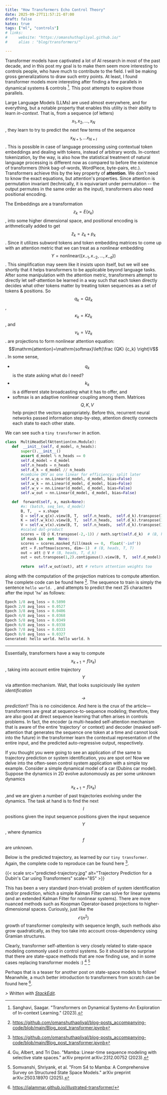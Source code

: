 ```yaml
---
title: "How Transformers Echo Control Theory"
date: 2025-09-27T11:57:21-07:00
draft: false
katex: true
tags: ["ml", "controls"]
# links:
#     website: "https://omanshuthapliyal.github.io/"
#     alias : "blog/transformers/"

---
```


Transformer models have captivated a lot of AI research in most of the past decade, and in this post my goal is to make them seem more interesting to controls people, who have much to contribute to the field. I will be making gross generalizations to draw such entry points. At least, I found transformer models more interesting after finding a few parallels in dynamical systems & controls [^1]. This post attempts to explore those parallels.

Large Language Models (LLMs) are used almost everywhere, and for everything, but a notable property that enables this utility is their ability to learn *in-context*. That is, from a sequence (of letters) $${x_1,x_2,...,x_N}$$, they learn to try to predict the next few terms of the sequence $${x_{N+1},...x_{N+l}}$$. This is possible in case of language processing using contextual token embeddings and dealing with tokens, instead of arbitrary words. In-context tokenization, by the way, is also how the statistical treatment  of natural language processing is different now as compared to before the existence of transformers (think bag-of-words, WordPiece, byte-pairs, etc.). Transformers achieve this by the key property of **attention**. We don't need to know the exact equations, but attention's properties. Since attention is permutation invariant (technically, it is equivariant under permutation -- the output permutes in the same order as the input), transformers also need positional encoding. 

The Embeddings are a transformation $$z_k = E(x_k)$$, into some higher dimensional space, and positional encoding is arithmetically added to get $$\tilde{z}_k=z_k + p_k$$. 
Since it utilizes subword tokens and token embedding matrices to come up with an attention metric that we can treat as a nonlinear embedding $$Y=\mathrm{nonlinear}(\{x_{-1}, x_{-2}, ...,x_{-d}\})$$. This simplification may seem like it insists upon itself, but we will see shortly that it helps transformers to be applicable beyond language tasks. 
After some manipulation with the attention metric, transformers attempt to directly let self-attention be learned in a way such that each token directly decides 	what other tokens matter by treating token sequences as a set of tokens & positions.  So $$q_k = Q\tilde{z}_k$$, $$\kappa_k=K\tilde{z}_k$$, and $$v_k=V\tilde{z}_k$$. are projections to form nonlinear attention equation: $$\mathrm{attention}=\mathrm{softmax}\left(\frac {QK} {c_k} \right)V$$. 
In some sense, 
* $$q_k$$ is the state asking what do I need?
* $$k_k$$ is a different state broadcasting what it has to offer, and
* softmax is an adaptive nonlinear coupling among them.
Matrices $$Q,K,V$$ help project the vectors appropriately. Before this, recurrent neural networks passed information step-by-step, attention directly connects each state to each other state. 
 
 We can see such a `tiny transformer` in action.
 
 ```python {linenos=true,hl_lines=[2,4]}
class  MultiHeadSelfAttention(nn.Module):
	def  __init__(self, d_model, n_heads):
		super().__init__()
		assert d_model % n_heads == 0
		self.d_model = d_model
		self.n_heads = n_heads
		self.d_k = d_model // n_heads
		#combine QKV as one linear for efficiency; split later
		self.w_q = nn.Linear(d_model, d_model, bias=False)
		self.w_k = nn.Linear(d_model, d_model, bias=False)
		self.w_v = nn.Linear(d_model, d_model, bias=False)
		self.w_out = nn.Linear(d_model, d_model, bias=False)

	def  forward(self, x, mask=None):
		#x: (batch, seq_len, d_model)
		B, T, _ = x.shape
		Q = self.w_q(x).view(B, T,  self.n_heads,  self.d_k).transpose(1,2)  # (B, heads, T, d_k)
		K = self.w_k(x).view(B, T,  self.n_heads,  self.d_k).transpose(1,2)
		V = self.w_v(x).view(B, T,  self.n_heads,  self.d_k).transpose(1,2)
		#scaled dot-product
		scores = (Q @ K.transpose(-2,-1)) / math.sqrt(self.d_k)  # (B, heads, T, T)
		if mask is  not  None:
		scores = scores.masked_fill(mask == 0,  float('-inf'))
		att = F.softmax(scores, dim=-1)  # (B, heads, T, T)
		out = att @ V # (B, heads, T, d_k)
		out = out.transpose(1,2).contiguous().view(B, T,  self.d_model)  # (B, T, d_model)
		
		return  self.w_out(out), att # return attention weights too
```

along with the computation of the projection matrices to compute attention. The complete code can be found here [^2]. The sequence to train is simply the sentence ```hello world. ```, and attempts to predict the next 25 characters after the input '```he```' as follows:

```python {linenos=true,hl_lines=[2,4]}
Epoch 1/8 avg_loss = 0.5890 
Epoch 2/8 avg_loss = 0.0527 
Epoch 3/8 avg_loss = 0.0406 
Epoch 4/8 avg_loss = 0.0368 
Epoch 5/8 avg_loss = 0.0349 
Epoch 6/8 avg_loss = 0.0338 
Epoch 7/8 avg_loss = 0.0333 
Epoch 8/8 avg_loss = 0.0327 
Generated: hello world. hello world. h
```
---
Essentially, transformers have a way to compute $$x_{k+1}=f(x_k)$$, taking into account entire trajectory $$Y$$ via attention mechanism. Wait, that looks suspiciously like *system identification $$\rightarrow$$ prediction!!* This is no coincidence. And here is the crux of the article—transformers are great at sequence-to-sequence modeling; therefore, they are also good at direct sequence learning that often arises in controls problems. In fact, the encoder (a multi-headed self-attention mechanism that is aware of the entire 'trajectory' or context) and decoder (masked self-attention that generates the sequence one token at a time and cannot look into the future) in the transformer learn the contextual representation of the entire input, and the predicted auto-regressive output, respectively.

If you thought you were going to see an application of the same to trajectory prediction or system identification, you are spot on! Now we delve into the often-seen control system application with a simple toy example. Consider a simple dynamical model of a car (Dubins car model). Suppose the dynamics in 2D evolve autonomously as per some unknown dynamics $$x_{k+1}=f(x_k)$$,and we are given a number of past trajectories evolving under the dynamics. The task at hand is to find the next  $$l$$ positions given the input sequence positions given the input sequence $$Y$$, where dynamics $$f$$ are unknown. 

Below is the predicted trajectory, as learned by our ```tiny transformer```. Again, the complete code to reproduce can be found here [^2].

{{< scale src="predicted-trajectory.jpg" alt="Trajectory Prediction for a Dubin's Car using Transformers" scale="85" >}}

This has been a very standard (non-trivial) problem of system identification and/or prediction, which a simple Kalman Filter can solve for linear systems (and an extended Kalman Filter for nonlinear systems). There are more nuanced methods such as Koopman Operator-based projections to higher-dimensional spaces. Curiously, just like the $$\mathcal{O}(n^2)$$ growth of transformer complexity with sequence length, such methods also grow quadratically, as they too take into account cross-dependency using Gramian structures.

Clearly, transformer self-attention is very closely related to state-space modeling commonly used in control systems. So it should be no surprise that there are state-space methods that are now finding use, and in some cases replacing transformer models :) [^3] [^4] 

Perhaps that is a teaser for another post on state-space models to follow!
Meanwhile, a much better introduction to transformers from scratch can be found here [^5]. 

*> Written with [StackEdit](https://stackedit.io/).*

[^1]: Sanghavi, Saagar. "Transformers on Dynamical Systems-An Exploration of In-context Learning." (2023). 
[^2]: https://github.com/omanshuthapliyal/blog-posts_accompanying-code/blob/main/Blog_post_transformer.ipynb
[^3]: Gu, Albert, and Tri Dao. "Mamba: Linear-time sequence modeling with selective state spaces." arXiv preprint arXiv:2312.00752 (2023).
[^4]: Somvanshi, Shriyank, et al. "From S4 to Mamba: A Comprehensive Survey on Structured State Space Models." arXiv preprint arXiv:2503.18970 (2025).
[^5]: https://jalammar.github.io/illustrated-transformer/